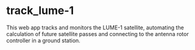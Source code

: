 # track_lume-1
This web app tracks and monitors the LUME-1 satellite, automating the calculation of future satellite passes and connecting to the antenna rotor controller in a ground station.
